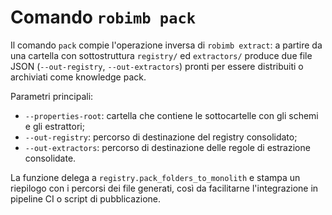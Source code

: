 # Comando `robimb pack`

Il comando `pack` compie l'operazione inversa di `robimb extract`: a partire da una cartella con sottostruttura `registry/` ed `extractors/` produce due file JSON (`--out-registry`, `--out-extractors`) pronti per essere distribuiti o archiviati come knowledge pack.

Parametri principali:

- `--properties-root`: cartella che contiene le sottocartelle con gli schemi e gli estrattori;
- `--out-registry`: percorso di destinazione del registry consolidato;
- `--out-extractors`: percorso di destinazione delle regole di estrazione consolidate.

La funzione delega a `registry.pack_folders_to_monolith` e stampa un riepilogo con i percorsi dei file generati, così da facilitarne l'integrazione in pipeline CI o script di pubblicazione.
